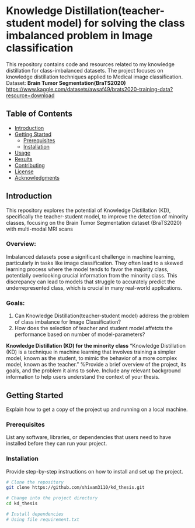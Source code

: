 # Knowledge Distillation(teacher-student model) for solving the class imbalanced problem in Image classification

This repository contains code and resources related to my knowledge distillation for class-imbalanced datasets. The project focuses on knowledge distillation techniques applied to Medical image classification.
Dataset: **Brain Tumor Segmentation(BraTS2020)**  https://www.kaggle.com/datasets/awsaf49/brats2020-training-data?resource=download

## Table of Contents

- [Introduction](#introduction)
- [Getting Started](#getting-started)
  - [Prerequisites](#prerequisites)
  - [Installation](#installation)
- [Usage](#usage)
- [Results](#results)
- [Contributing](#contributing)
- [License](#license)
- [Acknowledgments](#acknowledgments)

## Introduction
This repository explores the potential of Knowledge Distillation (KD), specifically the teacher-student model, to improve the detection of minority classes, focusing on the Brain Tumor Segmentation dataset (BraTS2020) with multi-modal MRI scans

### Overview:
Imbalanced datasets pose a significant challenge in machine learning, particularly in tasks like image classification. They often lead to a skewed learning process where the model tends to favor the majority class, potentially overlooking crucial information from the minority class. This discrepancy can lead to models that struggle to accurately predict the underrepresented class, which is crucial in many real-world applications.

### Goals:
1. Can Knowledge Distillation(teacher-student model) address the problem of class imbalance for Image Classification?
2. How does the selection of teacher and student model affetcts the performance based on number of model-parameters?


**Knowledge Distillation (KD) for the minority class**
“Knowledge Distillation (KD) is a technique in machine learning that involves training a simpler model, known as the student, to mimic the behavior of a more complex model, known as the teacher.”
%Provide a brief overview of the project, its goals, and the problem it aims to solve. Include any relevant background information to help users understand the context of your thesis.

## Getting Started

Explain how to get a copy of the project up and running on a local machine.

### Prerequisites

List any software, libraries, or dependencies that users need to have installed before they can run your project.

### Installation

Provide step-by-step instructions on how to install and set up the project.

```bash
# Clone the repository
git clone https://github.com/shivam3110/kd_thesis.git

# Change into the project directory
cd kd_thesis

# Install dependencies
# Using file requirement.txt
